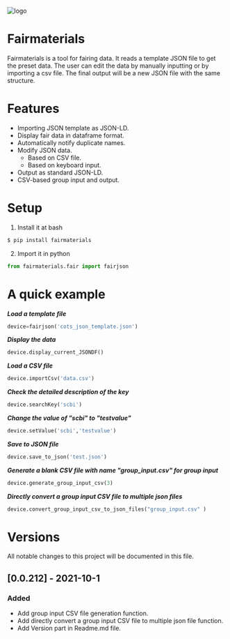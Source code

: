 
![logo](https://i.imgur.com/pqR2OBe.png)

# Fairmaterials
Fairmaterials is a tool for fairing data. It reads a template JSON file to get the preset data. The user can edit the data by manually inputting or by importing a csv file. The final output will be a new JSON file with the same structure. 


# Features
 -  Importing JSON template as JSON-LD.
 -   Display fair data in dataframe format.
 -   Automatically notify duplicate names.
 -   Modify JSON data.
		- Based on CSV file.
		- Based on keyboard input.
 -   Output as standard JSON-LD.
 -   CSV-based group input and output.
#  Setup
1. Install it at bash
```bash
$ pip install fairmaterials
```
2.	Import it in python
```python
from fairmaterials.fair import fairjson
``` 
#  A quick example
***Load a template file***
```python
device=fairjson('cots_json_template.json')
``` 
***Display the data***
```python
device.display_current_JSONDF()
``` 
***Load a CSV file***
```python
device.importCsv('data.csv')
``` 
***Check the detailed description of the key***
```python
device.searchKey('scbi')
``` 
***Change the value of "scbi" to "testvalue"*** 
```python
device.setValue('scbi','testvalue')
``` 
***Save to JSON file***
```python
device.save_to_json('test.json')
``` 
***Generate a blank CSV file with name "group_input.csv" for group input***
```python
device.generate_group_input_csv(3)
``` 
***Directly convert a group input CSV file to multiple json files***
```python
device.convert_group_input_csv_to_json_files("group_input.csv" )
``` 
#  Versions
All notable changes to this project will be documented in this file.

## [0.0.212] - 2021-10-1
### Added
- Add group input CSV file generation function.
- Add directly convert a group input CSV file to multiple json file function.
- Add Version part in Readme.md file.